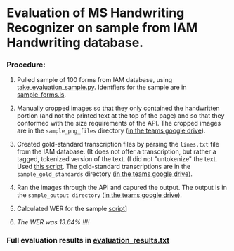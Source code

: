 # Evaluation of MS Handwriting Recognizer on sample from IAM Handwriting database.

### Procedure:
1. Pulled sample of 100 forms from IAM database, using [take_evaluation_sample.py](https://github.com/Linguistics575/575_OCR/blob/master/evaluation/IAM-evaluation-sample/take_evaluation_sample.py).  Identfiers for the sample are in [sample_forms.ls](https://github.com/Linguistics575/575_OCR/blob/master/evaluation/IAM-evaluation-sample/sample_forms.ls).

2. Manually cropped images so that they only contained the handwritten portion (and not the printed text at the top of the page) and so that they conformed with the size requirements of the API. The cropped images are in the `sample_png_files` directory ([in the teams google drive](https://drive.google.com/drive/u/1/folders/1U8530J601jAG38qjmLwACQY2XkU6Cjxs)).

3. Created gold-standard transcription files by parsing the `lines.txt` file from the IAM database.  (It does not offer a transcription, but rather a tagged, tokenized version of the text.  (I did not "untokenize" the text.  Used [this script](https://github.com/Linguistics575/575_OCR/blob/master/evaluation/IAM-evaluation-sample/create_IAM_gold_standards.py).  The gold-standard transcriptions are in the `sample_gold_standards` directory ([in the teams google drive](https://drive.google.com/drive/u/1/folders/1U8530J601jAG38qjmLwACQY2XkU6Cjxs)).

3. Ran the images through the API and capured the output.  The output is in the `sample_output directory` ([in the teams google drive](https://drive.google.com/drive/u/1/folders/1U8530J601jAG38qjmLwACQY2XkU6Cjxs)).

4. Calculated WER for the sample [script](https://github.com/Linguistics575/575_OCR/blob/master/evaluation/WER/wer.py)]

5. *The WER was 13.64% !!!!*

### Full evaluation results in [evaluation_results.txt](https://github.com/Linguistics575/575_OCR/blob/master/evaluation/IAM-evaluation-sample/evaluation_results.txt)
